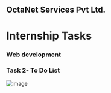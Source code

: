 ## OctaNet Services Pvt Ltd.
# Internship Tasks
### Web development
### Task 2- To Do List
![image](https://github.com/ChandiniRegulapati/OCTANET_JUNE/assets/159464185/4862e386-d960-4ce1-b9df-1bc5fa61991f)

